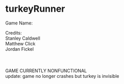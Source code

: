 # turkeyRunner

Game Name:<br />

Credits:<br />
  Stanley Caldwell<br />
  Matthew Click<br />
  Jordan Fickel<br />
<br /><br /><br />
GAME CURRENTLY NONFUNCTIONAL<br />
update: game no longer crashes but turkey is invisible